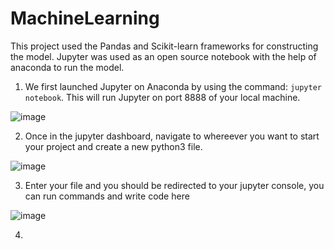 # MachineLearning

This project used the Pandas and Scikit-learn frameworks for constructing the model. Jupyter was used as an open source notebook with the help of anaconda to run the model.

1. We first launched Jupyter on Anaconda by using the command: `jupyter notebook`. This will run Jupyter on port 8888 of your local machine.

![image](https://github.com/user-attachments/assets/25a67cd2-8a7a-4105-a706-58c3da2fa931)

2. Once in the jupyter dashboard, navigate to whereever you want to start your project and create a new python3 file.

![image](https://github.com/user-attachments/assets/6372e330-3b4f-4469-91e2-064bce068b66)

3. Enter your file and you should be redirected to your jupyter console, you can run commands and write code here

![image](https://github.com/user-attachments/assets/7d50fb68-0c97-4a0b-adf8-5941ff7dae1c)

4. 





